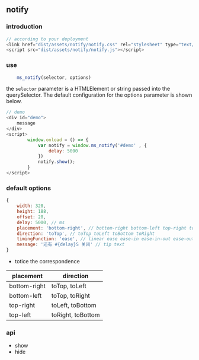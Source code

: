 ## notify

### introduction 

```javascript
// according to your deployment
<link href="dist/assets/notify/notify.css" rel="stylesheet" type="text/css" />
<script src="dist/assets/notify/notify.js"></script>
```

### use

```javascript
	ms_notify(selector, options)
```

the `selector` parameter is a HTMLElement or string passed into the querySelector.
The default configuration for the options parameter is shown below.

```javascript
// demo
<div id="demo">
	message
</div>
<script>
		window.onload = () => {
			var notify = window.ms_notify('#demo' , {
				delay: 5000
			})
			notify.show();
		}
</script>
```

### default options

```javascript
{
	width: 320,
	height: 188,
	offset: 20,
	delay: 5000, // ms
	placement: 'bottom-right', // bottom-right bottom-left top-right top-left
	direction: 'toTop', // toTop toLeft toBottom toRight
	timingFunction: 'ease', // linear ease ease-in ease-in-out ease-out step-start step-end
	message: '还有 #{delay}S 关闭' // tip text
}
```

- totice the correspondence

| placement | direction | 
| ---------| ----------|
| bottom-right | toTop, toLeft |
| bottom-left | toTop, toRight |
| top-right | toLeft, toBottom |
| top-left | toRight, toBottom |

### api 

- show
- hide